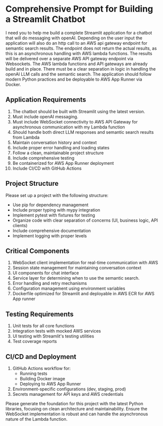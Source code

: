 # Comprehensive Prompt for Building a Streamlit Chatbot

I need you to help me build a complete Streamlit application for a chatbot that will do messaging with openAI. Depending on the user input the application will also do an http call to an AWS api gateway endpoint for semantic search results. The endpoint does not return the actual results, as this is an asynchronous handling with AWS lambda functions. The results will be delivered over a separate AWS API gateway endpoint via Websockets. The AWS lambda functions and API gateways are already build and in place. There must be a clear separation in logic in handling the openAI LLM calls and the semantic search. The application should follow modern Python practices and be deployable to AWS App Runner via Docker.

## Application Requirements

1. The chatbot should be built with Streamlit using the latest version.
2. Must include openAI messaging.
2. Must include WebSocket connectivity to AWS API Gateway for asynchronous communication with my Lambda function
3. Should handle both direct LLM responses and semantic search results from Lambda
4. Maintain conversation history and context
5. Include proper error handling and loading states
6. Follow a clean, maintainable project structure
7. Include comprehensive testing
8. Be containerized for AWS App Runner deployment
9. Include CI/CD with GitHub Actions

## Project Structure

Please set up a project with the following structure:
- Use pip for dependency management
- Include proper typing with mypy integration
- Implement pytest with fixtures for testing
- Organize code with clear separation of concerns (UI, business logic, API clients)
- Include comprehensive documentation
- Implement logging with proper levels

## Critical Components

1. WebSocket client implementation for real-time communication with AWS
2. Session state management for maintaining conversation context
3. UI components for chat interface
4. Service layer for determining when to use the semantic search.
5. Error handling and retry mechanisms
6. Configuration management using environment variables
7. Dockerfile optimized for Streamlit and deployable in AWS ECR for AWS App runner

## Testing Requirements

1. Unit tests for all core functions
2. Integration tests with mocked AWS services
3. UI testing with Streamlit's testing utilities
4. Test coverage reports

## CI/CD and Deployment

1. GitHub Actions workflow for:
   - Running tests
   - Building Docker image
   - Deploying to AWS App Runner
2. Environment-specific configurations (dev, staging, prod)
3. Secrets management for API keys and AWS credentials

Please generate the foundation for this project with the latest Python libraries, focusing on clean architecture and maintainability. Ensure the WebSocket implementation is robust and can handle the asynchronous nature of the Lambda function.
